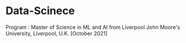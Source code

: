# Data-Scinece
Program : Master of Science in ML and AI from Liverpool John Moore's University, Liverpool, U.K. [October 2021]
